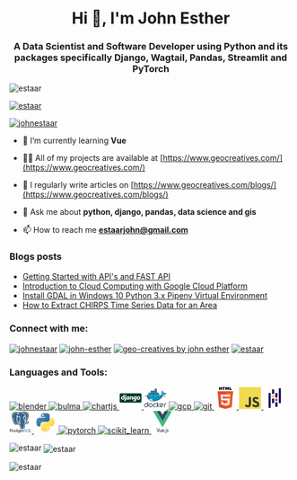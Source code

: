 <h1 align="center">Hi 👋, I'm John Esther</h1>
<h3 align="center">A Data Scientist and Software Developer using Python and its packages specifically Django, Wagtail, Pandas, Streamlit and PyTorch</h3>

<p align="left"> <img src="https://komarev.com/ghpvc/?username=estaar&label=Profile%20views&color=0e75b6&style=flat" alt="estaar" /> </p>

<p align="left"> <a href="https://github.com/ryo-ma/github-profile-trophy"><img src="https://github-profile-trophy.vercel.app/?username=estaar" alt="estaar" /></a> </p>

<p align="left"> <a href="https://twitter.com/johnestaar" target="blank"><img src="https://img.shields.io/twitter/follow/johnestaar?logo=twitter&style=for-the-badge" alt="johnestaar" /></a> </p>

- 🌱 I’m currently learning **Vue**

- 👨‍💻 All of my projects are available at [https://www.geocreatives.com/](https://www.geocreatives.com/)

- 📝 I regularly write articles on [https://www.geocreatives.com/blogs/](https://www.geocreatives.com/blogs/)

- 💬 Ask me about **python, django, pandas, data science and gis**

- 📫 How to reach me **estaarjohn@gmail.com**

### Blogs posts
<!-- BLOG-POST-LIST:START -->
- [Getting Started with API&#39;s and FAST API](https://geocreatives.com/blogs/getting-started-with-apis-and-fast-api/)
- [Introduction to Cloud Computing with Google Cloud Platform](https://geocreatives.com/blogs/introduction-to-cloud-computing-with-google-cloud-platform/)
- [Install GDAL in Windows 10 Python 3.x Pipenv Virtual Environment](https://geocreatives.com/blogs/install-gdal-in-windows-10-python-3x-pipenv-virtual-environment/)
- [How to Extract CHIRPS Time Series Data for an Area](https://geocreatives.com/blogs/how-to-extract-chirps-time-series-data-for-an-area/)
<!-- BLOG-POST-LIST:END -->

<h3 align="left">Connect with me:</h3>
<p align="left">
<a href="https://twitter.com/johnestaar" target="blank"><img align="center" src="https://raw.githubusercontent.com/rahuldkjain/github-profile-readme-generator/master/src/images/icons/Social/twitter.svg" alt="johnestaar" height="30" width="40" /></a>
<a href="https://linkedin.com/in/john-esther" target="blank"><img align="center" src="https://raw.githubusercontent.com/rahuldkjain/github-profile-readme-generator/master/src/images/icons/Social/linked-in-alt.svg" alt="john-esther" height="30" width="40" /></a>
<a href="https://www.youtube.com/c/geo-creatives by john esther" target="blank"><img align="center" src="https://raw.githubusercontent.com/rahuldkjain/github-profile-readme-generator/master/src/images/icons/Social/youtube.svg" alt="geo-creatives by john esther" height="30" width="40" /></a>
<a href="https://www.hackerrank.com/estaar" target="blank"><img align="center" src="https://raw.githubusercontent.com/rahuldkjain/github-profile-readme-generator/master/src/images/icons/Social/hackerrank.svg" alt="estaar" height="30" width="40" /></a>
</p>

<h3 align="left">Languages and Tools:</h3>
<p align="left"> <a href="https://www.blender.org/" target="_blank" rel="noreferrer"> <img src="https://download.blender.org/branding/community/blender_community_badge_white.svg" alt="blender" width="40" height="40"/> </a> <a href="https://bulma.io/" target="_blank" rel="noreferrer"> <img src="https://raw.githubusercontent.com/gilbarbara/logos/804dc257b59e144eaca5bc6ffd16949752c6f789/logos/bulma.svg" alt="bulma" width="40" height="40"/> </a> <a href="https://www.chartjs.org" target="_blank" rel="noreferrer"> <img src="https://www.chartjs.org/media/logo-title.svg" alt="chartjs" width="40" height="40"/> </a> <a href="https://www.djangoproject.com/" target="_blank" rel="noreferrer"> <img src="https://raw.githubusercontent.com/devicons/devicon/master/icons/django/django-original.svg" alt="django" width="40" height="40"/> </a> <a href="https://www.docker.com/" target="_blank" rel="noreferrer"> <img src="https://raw.githubusercontent.com/devicons/devicon/master/icons/docker/docker-original-wordmark.svg" alt="docker" width="40" height="40"/> </a> <a href="https://cloud.google.com" target="_blank" rel="noreferrer"> <img src="https://www.vectorlogo.zone/logos/google_cloud/google_cloud-icon.svg" alt="gcp" width="40" height="40"/> </a> <a href="https://git-scm.com/" target="_blank" rel="noreferrer"> <img src="https://www.vectorlogo.zone/logos/git-scm/git-scm-icon.svg" alt="git" width="40" height="40"/> </a> <a href="https://www.w3.org/html/" target="_blank" rel="noreferrer"> <img src="https://raw.githubusercontent.com/devicons/devicon/master/icons/html5/html5-original-wordmark.svg" alt="html5" width="40" height="40"/> </a> <a href="https://developer.mozilla.org/en-US/docs/Web/JavaScript" target="_blank" rel="noreferrer"> <img src="https://raw.githubusercontent.com/devicons/devicon/master/icons/javascript/javascript-original.svg" alt="javascript" width="40" height="40"/> </a> <a href="https://pandas.pydata.org/" target="_blank" rel="noreferrer"> <img src="https://raw.githubusercontent.com/devicons/devicon/2ae2a900d2f041da66e950e4d48052658d850630/icons/pandas/pandas-original.svg" alt="pandas" width="40" height="40"/> </a> <a href="https://www.postgresql.org" target="_blank" rel="noreferrer"> <img src="https://raw.githubusercontent.com/devicons/devicon/master/icons/postgresql/postgresql-original-wordmark.svg" alt="postgresql" width="40" height="40"/> </a> <a href="https://www.python.org" target="_blank" rel="noreferrer"> <img src="https://raw.githubusercontent.com/devicons/devicon/master/icons/python/python-original.svg" alt="python" width="40" height="40"/> </a> <a href="https://pytorch.org/" target="_blank" rel="noreferrer"> <img src="https://www.vectorlogo.zone/logos/pytorch/pytorch-icon.svg" alt="pytorch" width="40" height="40"/> </a> <a href="https://scikit-learn.org/" target="_blank" rel="noreferrer"> <img src="https://upload.wikimedia.org/wikipedia/commons/0/05/Scikit_learn_logo_small.svg" alt="scikit_learn" width="40" height="40"/> </a> <a href="https://vuejs.org/" target="_blank" rel="noreferrer"> <img src="https://raw.githubusercontent.com/devicons/devicon/master/icons/vuejs/vuejs-original-wordmark.svg" alt="vuejs" width="40" height="40"/> </a> </p>

<p><img align="left" src="https://github-readme-stats.vercel.app/api/top-langs?username=estaar&show_icons=true&locale=en&layout=compact" alt="estaar" /></p>

<p>&nbsp;<img align="center" src="https://github-readme-stats.vercel.app/api?username=estaar&show_icons=true&locale=en" alt="estaar" /></p>

<p><img align="center" src="https://github-readme-streak-stats.herokuapp.com/?user=estaar&" alt="estaar" /></p>
